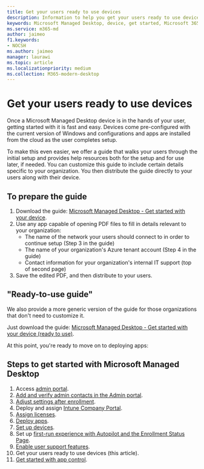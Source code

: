 ```yaml
---
title: Get your users ready to use devices
description: Information to help you get your users ready to use devices
keywords: Microsoft Managed Desktop, device, get started, Microsoft 365
ms.service: m365-md
author: jaimeo
f1.keywords:
- NOCSH
ms.author: jaimeo
manager: laurawi
ms.topic: article
ms.localizationpriority: medium
ms.collection: M365-modern-desktop
---
```


# Get your users ready to use devices

Once a Microsoft Managed Desktop device is in the hands of your user, getting started with it is fast and easy. Devices come pre-configured with the current version of Windows and configurations and apps are installed from the cloud as the user completes setup. 
 
To make this even easier, we offer a guide that walks your users through the initial setup and provides help resources both for the setup and for use later, if needed. You can customize this guide to include certain details specific to your organization. You then distribute the guide directly to your users along with their device. 

## To prepare the guide

1. Download the guide: [Microsoft Managed Desktop - Get started with your device](https://github.com/MicrosoftDocs/microsoft-365-docs/raw/public/microsoft-365/managed-desktop/get-started/downloads/microsoft-managed-desktop-user-guide-no-help-custom-v2.pdf).
2. Use any app capable of opening PDF files to fill in details relevant to your organization:
    - The name of the network your users should connect to in order to continue setup (Step 3 in the guide)
    - The name of your organization's Azure tenant account (Step 4 in the guide)
    - Contact information for your organization's internal IT support (top of second page)
3. Save the edited PDF, and then distribute to your users. 

## "Ready-to-use guide"

We also provide a more generic version of the guide for those organizations that don't need to customize it.

Just download the guide: [Microsoft Managed Desktop - Get started with your device (ready to use)](https://github.com/MicrosoftDocs/microsoft-365-docs/raw/public/microsoft-365/managed-desktop/get-started/downloads/microsoft-managed-desktop-user-guide-no-help-v2.pdf).

At this point, you're ready to move on to deploying apps:


## Steps to get started with Microsoft Managed Desktop

1. Access [admin portal](access-admin-portal.md).
1. [Add and verify admin contacts in the Admin portal](add-admin-contacts.md).
1. [Adjust settings after enrollment](conditional-access.md).
1. Deploy and assign [Intune Company Portal](company-portal.md).
1. [Assign licenses](assign-licenses.md).
1. [Deploy apps](deploy-apps.md).
1. [Set up devices](set-up-devices.md).
1. Set up [first-run experience with Autopilot and the Enrollment Status Page](esp-first-run.md).
1. [Enable user support features](enable-support.md).
1. Get your users ready to use devices (this article).
1. [Get started with app control](get-started-app-control.md).